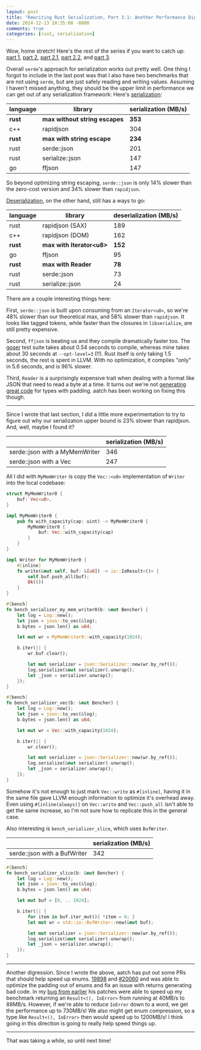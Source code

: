 ```yaml
---
layout: post
title: "Rewriting Rust Serialization, Part 3.1: Another Performance Digression"
date: 2014-12-13 18:35:08 -0800
comments: true
categories: [rust, serialization]
---
```


Wow, home stretch! Here's the rest of the series if you want to catch up:
[part 1](http://erickt.github.io/blog/2014/10/28/serialization/),
[part 2](http://erickt.github.io/blog/2014/11/03/performance/),
[part 2.1](http://erickt.github.io/blog/2014/11/03/performance/),
[part 2.2](http://erickt.github.io/blog/2014/11/03/performance/), and
[part 3](http://erickt.github.io/blog/2014/12/13/rewriting-rust-serialization/).

Overall `serde`'s approach for serialization works out pretty well. One thing I
forgot to include in the last post was that I also have two benchmarks that are
not using `serde`, but are just safely reading and writing values.  Assuming I
haven't missed anything, they should be the upper limit in performance we can
get out of any serialization framework: Here's
[serialization](https://github.com/erickt/rust-serde/blob/master/benches/bench_log.rs#L1021):

| language | library                        | serialization (MB/s) |
| -------- | -----------------------------  | -------------------- |
| **rust** | **max without string escapes** | **353**              |
| c++      | rapidjson                      | 304                  |
| **rust** | **max with string escape**     | **234**              |
| rust     | serde::json                    | 201                  |
| rust     | serialize::json                | 147                  |
| go       | ffjson                         | 147                  |

So beyond optimizing string escaping, `serde::json` is only 14% slower than the
zero-cost version and 34% slower than `rapidjson`.

[Deserialization](https://github.com/erickt/rust-serde/blob/master/benches/bench_log.rs#L1613),
on the other hand, still has a ways to go:

| language | library                         | deserialization (MB/s) |
| -------- | ------------------------------  | ---------------------- |
| rust     | rapidjson (SAX)                 | 189                    |
| c++      | rapidjson (DOM)                 | 162                    |
| **rust** | **max with Iterator&lt;u8&gt;** | **152**                |
| go       | ffjson                          | 95                     |
| **rust** | **max with Reader**             | **78**                 |
| rust     | serde::json                     | 73                     |
| rust     | serialize::json                 | 24                     |

There are a couple interesting things here:

First, `serde::json` is built upon consuming from an `Iterator<u8>`, so we're
48% slower than our theoretical max, and 58% slower than `rapidjson`. It looks
like tagged tokens, while faster than the closures in `libserialize`, are still
pretty expensive.

Second, `ffjson` is beating us and they compile dramatically faster too. The
[goser](https://github.com/cloudflare/goser) test suite takes about 0.54
seconds to compile, whereas mine takes about 30 seconds at `--opt-level=3`
(!!). Rust itself is only taking 1.5 seconds, the rest is spent in LLVM. With
no optimization, it compiles "only" in 5.6 seconds, and is 96% slower.

Third, `Reader` is a surprisingly expensive trait when dealing with a format
like JSON that need to read a byte at a time. It turns out we're not
[generating great code](https://github.com/rust-lang/rust/issues/19864) for
types with padding. aatch has been working on fixing this though.

---

Since I wrote that last section, I did a little more experimentation to try to
figure out why our serialization upper bound is 23% slower than rapidjson. And,
well, maybe I found it?

|                                | serialization (MB/s) |
| ------------------------------ | -------------------- |
| serde::json with a MyMemWriter | 346                  |
| serde::json with a Vec<u8>     | 247                  |

All I did with `MyMemWriter` is copy the `Vec::<u8>` implementation of `Writer`
into the local codebase:

```rust
struct MyMemWriter0 {
    buf: Vec<u8>,
}

impl MyMemWriter0 {
    pub fn with_capacity(cap: uint) -> MyMemWriter0 {
        MyMemWriter0 {
            buf: Vec::with_capacity(cap)
        }
    }
}

impl Writer for MyMemWriter0 {
    #[inline]
    fn write(&mut self, buf: &[u8]) -> io::IoResult<()> {
        self.buf.push_all(buf);
        Ok(())
    }
}

#[bench]
fn bench_serializer_my_mem_writer0(b: &mut Bencher) {
    let log = Log::new();
    let json = json::to_vec(&log);
    b.bytes = json.len() as u64;

    let mut wr = MyMemWriter0::with_capacity(1024);

    b.iter(|| {
        wr.buf.clear();

        let mut serializer = json::Serializer::new(wr.by_ref());
        log.serialize(&mut serializer).unwrap();
        let _json = serializer.unwrap();
    });
}

#[bench]
fn bench_serializer_vec(b: &mut Bencher) {
    let log = Log::new();
    let json = json::to_vec(&log);
    b.bytes = json.len() as u64;

    let mut wr = Vec::with_capacity(1024);

    b.iter(|| {
        wr.clear();

        let mut serializer = json::Serializer::new(wr.by_ref());
        log.serialize(&mut serializer).unwrap();
        let _json = serializer.unwrap();
    });
}
```

Somehow it's not enough to just mark `Vec::write` as
`#[inline]`, having it in the same file gave LLVM enough information to
optimize it's overhead away. Even using `#[inline(always)]` on `Vec::write` and
`Vec::push_all` isn't able to get the same increase, so I'm not sure how to
replicate this in the general case.

Also interesting is `bench_serializer_slice`, which uses `BufWriter`.

|                                | serialization (MB/s) |
| ------------------------------ | -------------------- |
| serde::json with a BufWriter   | 342                  |


```rust
#[bench]
fn bench_serializer_slice(b: &mut Bencher) {
    let log = Log::new();
    let json = json::to_vec(&log);
    b.bytes = json.len() as u64;

    let mut buf = [0, .. 1024];

    b.iter(|| {
        for item in buf.iter_mut(){ *item = 0; }
        let mut wr = std::io::BufWriter::new(&mut buf);

        let mut serializer = json::Serializer::new(wr.by_ref());
        log.serialize(&mut serializer).unwrap();
        let _json = serializer.unwrap();
    });
}
```

---

Another digression. Since I wrote the above, aatch has put out some PRs that
should help speed up enums.
[19898](https://github.com/rust-lang/rust/pull/19898) and
[#20060](https://github.com/rust-lang/rust/pull/20060) and was able to optimize
the padding out of enums and fix an issue with returns generating bad code. In
my [bug from earlier](https://github.com/rust-lang/rust/issues/19864)
his patches were able to speed up my benchmark returning an
`Result<(), IoError>` from running at 40MB/s to 88MB/s. However, if we're able
to reduce `IoError` down to a word, we get the performance up to 730MB/s! We
also might get enum compression, so a type like `Result<(), IoError>` then
would speed up to 1200MB/s! I think going in this direction is going to really
help speed things up.

---

That was taking a while, so until next time!
